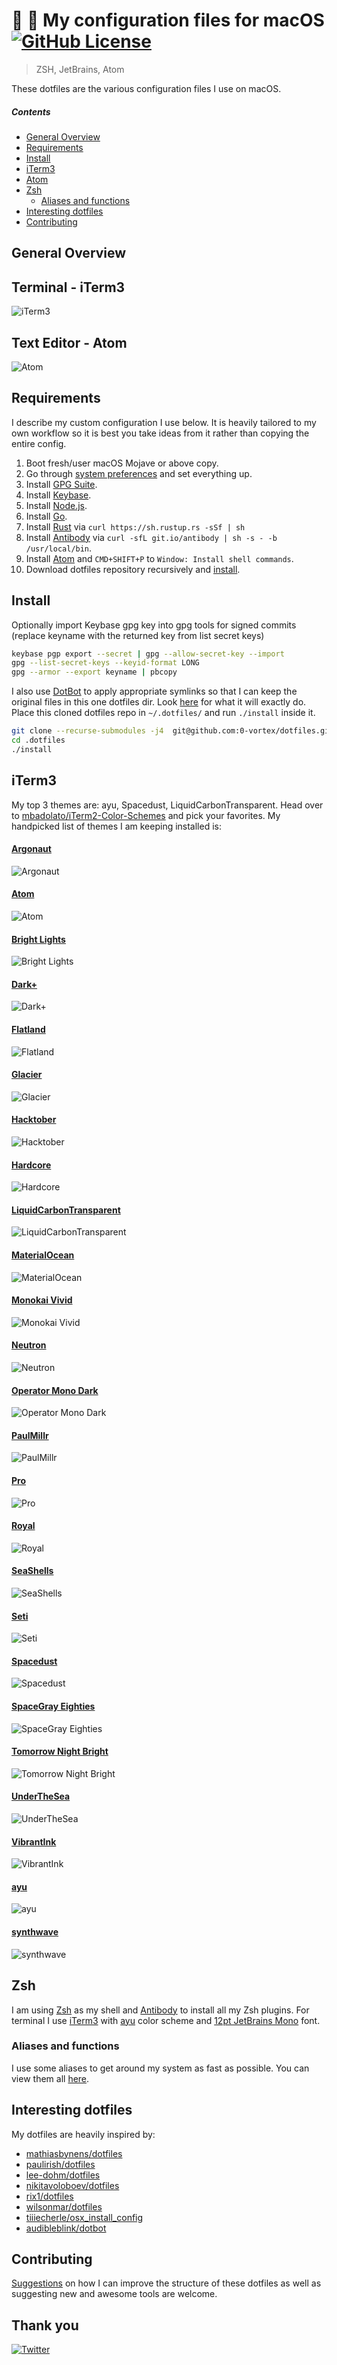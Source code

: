 # :rocket: :construction: My configuration files for macOS [![GitHub License](https://img.shields.io/github/license/0-vortex/vortex.name.svg)](https://github.com/0-vortex/vortex.name/blob/master/LICENSE)  

> ZSH, JetBrains, Atom

These dotfiles are the various configuration files I use on macOS.

##### Contents

- [General Overview](#general-overview)
- [Requirements](#requirements)
- [Install](#install)
- [iTerm3](#iterm3)
- [Atom](#atom)
- [Zsh](#zsh)
  - [Aliases and functions](#aliases-and-functions)
- [Interesting dotfiles](#interesting-dotfiles)
- [Contributing](#contributing)

## General Overview

## Terminal - iTerm3

![iTerm3](static/iterm.png)

## Text Editor - Atom

![Atom](static/atom.png)

## Requirements

I describe my custom configuration I use below. It is heavily tailored to my own workflow so it is best you take ideas from it rather than copying the entire config.

1. Boot fresh/user macOS Mojave or above copy.
2. Go through [system preferences](#system-preferences) and set everything up.
3. Install [GPG Suite](https://gpgtools.org).
4. Install [Keybase](https://keybase.io).
5. Install [Node.js](https://nodejs.org/en/).
6. Install [Go](https://golang.org/dl/).
7. Install [Rust](https://www.rust-lang.org/) via ``curl https://sh.rustup.rs -sSf | sh
``
8. Install [Antibody](http://getantibody.github.io/) via ``curl -sfL git.io/antibody | sh -s - -b /usr/local/bin``.
9. Install [Atom](http://atom.io) and ``CMD+SHIFT+P`` to ``Window: Install shell commands``.
10. Download dotfiles repository recursively and [install](#install).

## Install

Optionally import Keybase gpg key into gpg tools for signed commits (replace keyname with the returned key from list secret keys)

```bash
keybase pgp export --secret | gpg --allow-secret-key --import
gpg --list-secret-keys --keyid-format LONG
gpg --armor --export keyname | pbcopy
```

I also use [DotBot](https://github.com/anishathalye/dotbot) to apply appropriate symlinks so that I can keep the original files in this one dotfiles dir. Look [here](https://raw.githubusercontent.com/0-vortex/dotfiles/master/.install.conf.yaml) for what it will exactly do. Place this cloned dotfiles repo in `~/.dotfiles/` and run `./install` inside it.

```bash
git clone --recurse-submodules -j4  git@github.com:0-vortex/dotfiles.git .dotfiles
cd .dotfiles
./install
```

## iTerm3

My top 3 themes are: ayu, Spacedust, LiquidCarbonTransparent.
Head over to [mbadolato/iTerm2-Color-Schemes](https://github.com/mbadolato/iTerm2-Color-Schemes) and pick your favorites. My handpicked list of themes I am keeping installed is:

#### [Argonaut](https://github.com/mbadolato/iTerm2-Color-Schemes/tree/master/schemes/Argonaut.itermcolors)
![Argonaut](https://github.com/mbadolato/iTerm2-Color-Schemes/raw/master/screenshots/argonaut.png)

#### [Atom](https://github.com/mbadolato/iTerm2-Color-Schemes/tree/master/schemes/Atom.itermcolors)
![Atom](https://github.com/mbadolato/iTerm2-Color-Schemes/raw/master/screenshots/atom.png)

#### [Bright Lights](https://github.com/mbadolato/iTerm2-Color-Schemes/blob/master/schemes/Bright%20Lights.itermcolors)
![Bright Lights](https://github.com/mbadolato/iTerm2-Color-Schemes/raw/master/screenshots/bright_lights.png)

#### [Dark+](https://github.com/mbadolato/iTerm2-Color-Schemes/blob/master/schemes/Dark%2B.itermcolors)
![Dark+](https://github.com/mbadolato/iTerm2-Color-Schemes/raw/master/screenshots/dark_plus.png)

#### [Flatland](https://github.com/mbadolato/iTerm2-Color-Schemes/tree/master/schemes/Flatland.itermcolors)
![Flatland](https://github.com/mbadolato/iTerm2-Color-Schemes/raw/master/screenshots/flatland.png)

#### [Glacier](https://github.com/mbadolato/iTerm2-Color-Schemes/tree/master/schemes/Glacier.itermcolors)
![Glacier](https://github.com/mbadolato/iTerm2-Color-Schemes/raw/master/screenshots/glacier.png)

#### [Hacktober](https://github.com/mbadolato/iTerm2-Color-Schemes/tree/master/schemes/Hacktober.itermcolors)
![Hacktober](https://github.com/mbadolato/iTerm2-Color-Schemes/raw/master/screenshots/hacktober.png)

#### [Hardcore](https://github.com/mbadolato/iTerm2-Color-Schemes/tree/master/schemes/Hardcore.itermcolors)
![Hardcore](https://github.com/mbadolato/iTerm2-Color-Schemes/raw/master/screenshots/hardcore.png)

#### [LiquidCarbonTransparent](https://github.com/mbadolato/iTerm2-Color-Schemes/tree/master/schemes/LiquidCarbonTransparent.itermcolors)
![LiquidCarbonTransparent](https://github.com/mbadolato/iTerm2-Color-Schemes/raw/master/screenshots/liquid_carbon_transparent.png)

#### [MaterialOcean](https://github.com/mbadolato/iTerm2-Color-Schemes/tree/master/schemes/MaterialOcean.itermcolors)
![MaterialOcean](https://github.com/mbadolato/iTerm2-Color-Schemes/raw/master/screenshots/material_ocean.png)

#### [Monokai Vivid](https://github.com/mbadolato/iTerm2-Color-Schemes/tree/master/schemes/Monokai%20Vivid.itermcolors)
![Monokai Vivid](https://github.com/mbadolato/iTerm2-Color-Schemes/raw/master/screenshots/monokai_vivid.png)

#### [Neutron](https://github.com/mbadolato/iTerm2-Color-Schemes/tree/master/schemes/Neutron.itermcolors)
![Neutron](https://github.com/mbadolato/iTerm2-Color-Schemes/raw/master/screenshots/neutron.png)

#### [Operator Mono Dark](https://github.com/mbadolato/iTerm2-Color-Schemes/blob/master/schemes/Operator%20Mono%20Dark.itermcolors)
![Operator Mono Dark](https://github.com/mbadolato/iTerm2-Color-Schemes/raw/master/screenshots/operator_mono_dark.png)

#### [PaulMillr](https://github.com/mbadolato/iTerm2-Color-Schemes/tree/master/schemes/PaulMillr.itermcolors)
![PaulMillr](https://github.com/mbadolato/iTerm2-Color-Schemes/raw/master/screenshots/paul_millr.png)

#### [Pro](https://github.com/mbadolato/iTerm2-Color-Schemes/tree/master/schemes/Pro.itermcolors)
![Pro](https://github.com/mbadolato/iTerm2-Color-Schemes/raw/master/screenshots/pro.png)

#### [Royal](https://github.com/mbadolato/iTerm2-Color-Schemes/tree/master/schemes/Royal.itermcolors)
![Royal](https://github.com/mbadolato/iTerm2-Color-Schemes/raw/master/screenshots/royal.png)

#### [SeaShells](https://github.com/mbadolato/iTerm2-Color-Schemes/tree/master/schemes/SeaShells.itermcolors)
![SeaShells](https://github.com/mbadolato/iTerm2-Color-Schemes/raw/master/screenshots/sea_shells.png)

#### [Seti](https://github.com/mbadolato/iTerm2-Color-Schemes/tree/master/schemes/Seti.itermcolors)
![Seti](https://github.com/mbadolato/iTerm2-Color-Schemes/raw/master/screenshots/seti.png)

#### [Spacedust](https://github.com/mbadolato/iTerm2-Color-Schemes/tree/master/schemes/Spacedust.itermcolors)
![Spacedust](https://github.com/mbadolato/iTerm2-Color-Schemes/raw/master/screenshots/spacedust.png)

#### [SpaceGray Eighties](https://github.com/mbadolato/iTerm2-Color-Schemes/blob/master/schemes/SpaceGray%20Eighties.itermcolors)
![SpaceGray Eighties](https://github.com/mbadolato/iTerm2-Color-Schemes/raw/master/screenshots/spacegray_eighties.png)

#### [Tomorrow Night Bright](https://github.com/mbadolato/iTerm2-Color-Schemes/blob/master/schemes/Tomorrow%20Night%20Bright.itermcolors)
![Tomorrow Night Bright](https://github.com/mbadolato/iTerm2-Color-Schemes/raw/master/screenshots/tomorrow_night_bright.png)

#### [UnderTheSea](https://github.com/mbadolato/iTerm2-Color-Schemes/tree/master/schemes/UnderTheSea.itermcolors)
![UnderTheSea](https://github.com/mbadolato/iTerm2-Color-Schemes/raw/master/screenshots/under_the_sea.png)

#### [VibrantInk](https://github.com/mbadolato/iTerm2-Color-Schemes/tree/master/schemes/VibrantInk.itermcolors)
![VibrantInk](https://github.com/mbadolato/iTerm2-Color-Schemes/raw/master/screenshots/vibrant_ink.png)

#### [ayu](https://github.com/mbadolato/iTerm2-Color-Schemes/tree/master/schemes/ayu.itermcolors)
![ayu](https://github.com/mbadolato/iTerm2-Color-Schemes/raw/master/screenshots/ayu.png)

#### [synthwave](https://github.com/mbadolato/iTerm2-Color-Schemes/tree/master/schemes/synthwave.itermcolors)
![synthwave](https://github.com/mbadolato/iTerm2-Color-Schemes/raw/master/screenshots/synthwave.png)

## Zsh

I am using [Zsh](http://www.zsh.org) as my shell and [Antibody](https://github.com/getantibody/antibody) to install all my Zsh plugins. For terminal I use [iTerm3](https://www.iterm2.com) with [ayu](https://raw.githubusercontent.com/mbadolato/iTerm2-Color-Schemes/master/schemes/ayu.itermcolors) color scheme and [12pt JetBrains Mono](https://www.jetbrains.com/lp/mono/) font.

### Aliases and functions

I use some aliases to get around my system as fast as possible. You can view them all [here](zsh/alias.zsh).

## Interesting dotfiles

My dotfiles are heavily inspired by:

- [mathiasbynens/dotfiles](https://github.com/mathiasbynens/dotfiles)
- [paulirish/dotfiles](https://github.com/paulirish/dotfiles)
- [lee-dohm/dotfiles](https://github.com/lee-dohm/dotfiles)
- [nikitavoloboev/dotfiles](https://github.com/nikitavoloboev/dotfiles)
- [rix1/dotfiles](https://github.com/rix1/dotfiles)
- [wilsonmar/dotfiles](https://wilsonmar.github.io/dotfiles/#launchpad-dashboard)
- [tiiiecherle/osx_install_config](https://github.com/tiiiecherle/osx_install_config#default-shell-and-config-file)
- [audibleblink/dotbot](https://github.com/audibleblink/dotbot)

## Contributing

[Suggestions](../../issues/) on how I can improve the structure of these dotfiles as well as suggesting new and awesome tools are welcome.

## Thank you

[![Twitter](https://bit.ly/2K9PC8q)](https://twitter.com/0_vortex)
